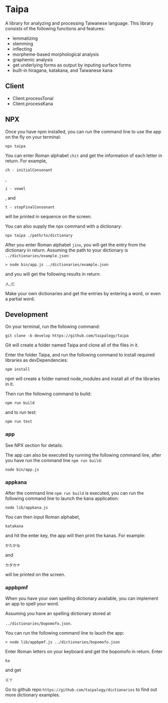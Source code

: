 # Taipa

A library for analyzing and processing Taiwanese language. This library consists of the following functions and features:

- lemmatizing
- stemming
- inflecting
- morpheme-based morphological analysis
- graphemic analysis
- get underlying forms as output by inputing surface forms
- built-in hiragana, katakana, and Taiwanese kana

## Client

- Client.processTonal
- Client.processKana

## NPX

Once you have npm installed, you can run the command line to use the app on the fly on your terminal:

`npx taipa`

You can enter Roman alphabet `chit` and get the information of each letter in return. For example,

`ch - initialConsonant`

,

`i - vowel`

, and

`t - stopFinalConsonant`

will be printed in sequence on the screen.

You can also supply the npx command with a dictionary:

`npx taipa ./path/to/dictionary`

After you enter Roman alphabet `jinx`, you will get the entry from the dictionary in return. Assuming the path to your dictionary is `../dictionaries/example.json`:

`> node bin/app.js ../dictionaries/example.json`

and you will get the following results in return:

`人,仁`

Make your own dictionaries and get the entries by entering a word, or even a partial word.

## Development

On your terminal, run the following command:

`git clone -b develop https://github.com/taipalogy/taipa`

Git will create a folder named Taipa and clone all of the files in it.

Enter the folder Taipa, and run the following command to install required libraries as devDependencies:

`npm install`

npm will create a folder named node_modules and install all of the libraries in it.

Then run the following command to build:

`npm run build`

and to run test:

`npm run test`

### app

See NPX section for details.

The app can also be executed by running the following command line, after you have run the command line `npm run build`:

`node bin/app.js`

### appkana

After the command line `npm run build` is executed, you can run the following command line to launch the kana application:

`node lib/appkana.js`

You can then input Roman alphabet,

`katakana`

and hit the enter key, the app will then print the kanas. For example:

`かたかな`

and

`カタカナ`

will be printed on the screen.

### appbpmf

When you have your own spelling dictionary available, you can implement an app to spell your word.

Assuming you have an spelling dictionary stored at

`../dictionaries/bopomofo.json`.

You can run the following command line to lauch the app:

`> node lib/appbpmf.js ../dictionaries/bopomofo.json`

Enter Roman letters on your keyboard and get the bopomofo in return. Enter

`ka`

and get

`ㄍㄚ`

Go to github repo `https://github.com/taipalogy/dictionaries` to find out more dictionary examples.

